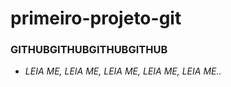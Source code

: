 # primeiro-projeto-git
### GITHUBGITHUBGITHUBGITHUB
- *LEIA ME, LEIA ME, LEIA ME, LEIA ME, LEIA ME..*